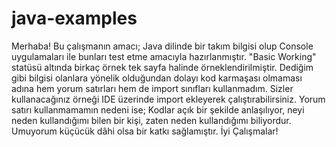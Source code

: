 # java-examples

Merhaba! Bu çalışmanın amacı; Java dilinde bir takım bilgisi olup Console uygulamaları ile bunları test etme amacıyla hazırlanmıştır. "Basic Working" statüsü altında birkaç örnek tek sayfa halinde örneklendirilmiştir. Dediğim gibi bilgisi olanlara yönelik olduğundan dolayı kod karmaşası olmaması adına hem yorum satırları hem de import sınıfları kullanmadım. Sizler kullanacağınız örneği IDE üzerinde import ekleyerek çalıştırabilirsiniz. Yorum satırı kullanmamamın nedeni ise; Kodlar açık bir şekilde anlaşılıyor, neyi neden kullandığımı bilen bir kişi, zaten neden kullandığımı biliyordur. Umuyorum küçücük dâhi olsa bir katkı sağlamıştır. İyi Çalışmalar!
